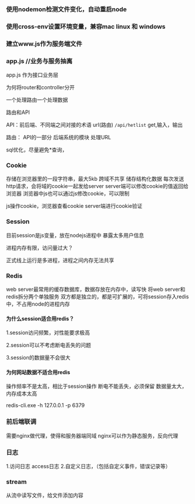 ### 使用nodemon检测文件变化，自动重启node
### 使用cross-env设置环境变量，兼容mac linux 和 windows

### 建立www.js作为服务端文件
###  app.js //业务与服务抽离

app.js
作为接口业务层

为何将router和controller分开

一个处理路由一个处理数据

路由和API

API：前后端、不同端之间对接的术语
url(路由) `/api/hetlist` get,输入，输出

路由：
API的一部分
后端系统的模块
处理URL


sql优化，尽量避免*查询，


###  Cookie
存储在浏览器里的一段字符串，最大5kb
跨域不共享
储存结构化数据
每次发送http请求，会将域的cookie一起发给server
server端可以修改cookie的值返回给浏览器
浏览器中js也可以通过js修改cookie，可以限制


js操作cookie，浏览器查看cookie
server端进行cookie验证

###  Session
目前session是js变量，放在nodejs进程中
暴露太多用户信息

进程内存有限，访问量过大？

正式线上运行是多进程，进程之间内存无法共享

###  Redis
web server最常用的缓存数据库，数据存放在内存中，读写快
将web server和redis拆分两个单独服务
双方都是独立的，都是可扩展的，可将session存入redis中，不占用node的进程内存

#### 为什么session适合用redis？

1.session访问频繁，对性能要求极高

2.session可以不考虑断电丢失的问题

3.session的数据量不会很大


####   为何网站数据不适合用redis
操作频率不是太高，相比于session操作
断电不能丢失，必须保留
数据量太大，内存成本太高


redis-cli.exe -h 127.0.0.1 -p 6379


###  前后端联调
需要nginx做代理，使得和服务器端同域
nginx可以作为静态服务，反向代理


### 日志
1.访问日志 access日志
2.自定义日志，（包括自定义事件，错误记录等）



### stream
从流中读写文件，给文件添加内容

